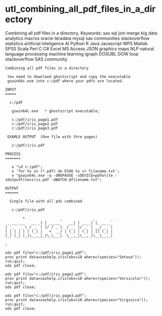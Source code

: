 # utl_combining_all_pdf_files_in_a_directory
Combining all pdf files in a directory.  Keywords: sas sql join merge big data analytics macros oracle teradata mysql sas communities stackoverflow statistics artificial inteligence AI Python R Java Javascript WPS Matlab SPSS Scala Perl C C# Excel MS Access JSON graphics maps NLP natural language processing machine learning igraph DOSUBL DOW loop stackoverflow SAS community.

    Combining all pdf files in a directory

     You need to downlaod ghostscript and copy the executable
     gswin64c.exe into c:/pdf where your pdfs are located.

    INPUT
    =====

      c:/pdf

       gswin64c.exe   * ghostscript executable;

       c:/pdf/iris_page1.pdf
       c:/pdf/iris_page2.pdf
       c:/pdf/iris_page3.pdf

     EXAMLE OUTPUT  (One file with thre pages)

       c:/pdf/iris.pdf

    PROCESS
    =======

       x "cd c:/pdf";
       x 'for %s in (*.pdf) do ECHO %s >> filename.txt';
       x "gswin64c.exe -q -dNOPAUSE -sDEVICE=pdfwrite -sOutputFile=iris.pdf -dBATCH @filename.txt";

    OUTPUT
    ======

      Single file with all pds combined

       c:/pdf/iris.pdf
       
            *                _              _       _
     _ __ ___   __ _| | _____    __| | __ _| |_ __ _
    | '_ ` _ \ / _` | |/ / _ \  / _` |/ _` | __/ _` |
    | | | | | | (_| |   <  __/ | (_| | (_| | || (_| |
    |_| |_| |_|\__,_|_|\_\___|  \__,_|\__,_|\__\__,_|

    ;

    ods pdf file="c:/pdf/iris_page1.pdf";
    proc print data=sashelp.iris(obs=10 where=(species="Setosa"));
    run;quit;
    ods pdf close;

    ods pdf file="c:/pdf/iris_page2.pdf";
    proc print data=sashelp.iris(obs=10 where=(species="Versicolor"));
    run;quit;
    ods pdf close;

    ods pdf file="c:/pdf/iris_page3.pdf";
    proc print data=sashelp.iris(obs=10 where=(species="Virginica"));
    run;quit;
    ods pdf close;



